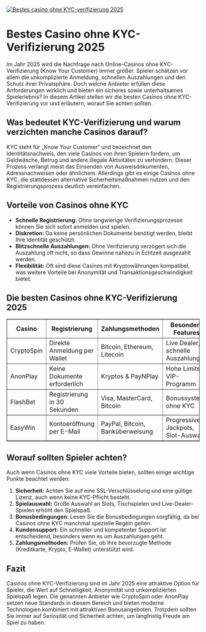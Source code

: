 [![Bestes casino ohne KYC-verifizierung 2025](https://123-caf.pages.dev/gitsignup.png)](https://vrmoo.ru/Bt82HjjY)

<h1>Bestes Casino ohne KYC-Verifizierung 2025</h1> <p>Im Jahr 2025 wird die Nachfrage nach Online-Casinos ohne KYC-Verifizierung (Know Your Customer) immer größer. Spieler schätzen vor allem die unkomplizierte Anmeldung, schnellen Auszahlungen und den Schutz ihrer Privatsphäre. Doch welche Anbieter erfüllen diese Anforderungen wirklich und bieten ein sicheres sowie unterhaltsames Spielerlebnis? In diesem Artikel stellen wir die besten Casinos ohne KYC-Verifizierung vor und erläutern, worauf Sie achten sollten.</p>  <h2>Was bedeutet KYC-Verifizierung und warum verzichten manche Casinos darauf?</h2> <p>KYC steht für „Know Your Customer“ und bezeichnet den Identitätsnachweis, den viele Casinos von ihren Spielern fordern, um Geldwäsche, Betrug und andere illegale Aktivitäten zu verhindern. Dieser Prozess verlangt meist das Einsenden von Ausweisdokumenten, Adressnachweisen oder ähnlichem. Allerdings gibt es einige Casinos ohne KYC, die stattdessen alternative Sicherheitsmaßnahmen nutzen und den Registrierungsprozess deutlich vereinfachen.</p>  <h2>Vorteile von Casinos ohne KYC</h2> <ul>   <li><strong>Schnelle Registrierung:</strong> Ohne langwierige Verifizierungsprozesse können Sie sich sofort anmelden und spielen.</li>   <li><strong>Diskretion:</strong> Da keine persönlichen Dokumente benötigt werden, bleibt Ihre Identität geschützt.</li>   <li><strong>Blitzschnelle Auszahlungen:</strong> Ohne Verifizierung verzögert sich die Auszahlung oft nicht, so dass Gewinne nahezu in Echtzeit ausgezahlt werden.</li>   <li><strong>Flexibilität:</strong> Oft sind diese Casinos mit Kryptowährungen kompatibel, was weitere Vorteile bei Anonymität und Transaktionsgeschwindigkeit bietet.</li> </ul>  <h2>Die besten Casinos ohne KYC-Verifizierung 2025</h2> <table border="1" cellpadding="8" cellspacing="0">   <thead>     <tr>       <th>Casino</th>       <th>Registrierung</th>       <th>Zahlungsmethoden</th>       <th>Besondere Features</th>       <th>Mobile App</th>     </tr>   </thead>   <tbody>     <tr>       <td>CryptoSpin</td>       <td>Direkte Anmeldung per Wallet</td>       <td>Bitcoin, Ethereum, Litecoin</td>       <td>Live Dealer, schnelle Auszahlungen</td>       <td>Ja (iOS & Android)</td>     </tr>     <tr>       <td>AnonPlay</td>       <td>Keine Dokumente erforderlich</td>       <td>Kryptos & PayNPlay</td>       <td>Hohe Limits, VIP-Programm</td>       <td>Web-basiert, responsiv</td>     </tr>     <tr>       <td>FlashBet</td>       <td>Registrierung in 30 Sekunden</td>       <td>Visa, MasterCard, Bitcoin</td>       <td>Bonussystem ohne KYC</td>       <td>Ja</td>     </tr>     <tr>       <td>EasyWin</td>       <td>Kontoeröffnung per E-Mail</td>       <td>PayPal, Bitcoin, Banküberweisung</td>       <td>Progressive Jackpots, Slot-Auswahl</td>       <td>Ja</td>     </tr>   </tbody> </table>  <h2>Worauf sollten Spieler achten?</h2> <p>Auch wenn Casinos ohne KYC viele Vorteile bieten, sollten einige wichtige Punkte beachtet werden:</p> <ol>   <li><strong>Sicherheit:</strong> Achten Sie auf eine SSL-Verschlüsselung und eine gültige Lizenz, auch wenn keine KYC-Pflicht besteht.</li>   <li><strong>Spielauswahl:</strong> Große Auswahl an Slots, Tischspielen und Live-Dealer-Spielen erhöht den Spielspaß.</li>   <li><strong>Bonusbedingungen:</strong> Lesen Sie die Bonusbedingungen sorgfältig, da bei Casinos ohne KYC manchmal spezielle Regeln gelten.</li>   <li><strong>Kundensupport:</strong> Ein schneller und kompetenter Support ist entscheidend, besonders wenn es um Auszahlungen geht.</li>   <li><strong>Zahlungsmethoden:</strong> Prüfen Sie, ob Ihre bevorzugte Methode (Kreditkarte, Krypto, E-Wallet) unterstützt wird.</li> </ol>  <h2>Fazit</h2> <p>Casinos ohne KYC-Verifizierung sind im Jahr 2025 eine attraktive Option für Spieler, die Wert auf Schnelligkeit, Anonymität und unkomplizierten Spielspaß legen. Die genannten Anbieter wie CryptoSpin oder AnonPlay setzen neue Standards in diesem Bereich und bieten moderne Technologien kombiniert mit attraktiven Bonusangeboten. Trotzdem sollten Sie immer auf Seriosität und Sicherheit achten, um langfristig Freude am Spiel zu haben.</p>